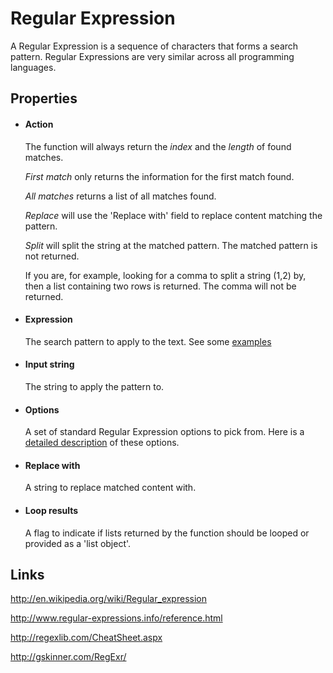 Regular Expression
=================

A Regular Expression is a sequence of characters that forms a search
pattern. Regular Expressions are very similar across all programming
languages.

Properties
----------

-  #### Action

    The function will always return the *index* and the *length* of
    found matches.

    *First match* only returns the information for the first match
    found.

    *All matches* returns a list of all matches found.

    *Replace* will use the 'Replace with' field to replace content
    matching the pattern.

    *Split* will split the string at the matched pattern. The matched
    pattern is not returned.

    If you are, for example, looking for a comma to split a string (1,2)
    by, then a list containing two rows is returned. The comma will not
    be returned.

-  #### Expression

    The search pattern to apply to the text. See some
    [examples](http://regexlib.com/)

-  #### Input string

    The string to apply the pattern to.

-  #### Options

    A set of standard Regular Expression options to pick from. Here is a
    [detailed
    description](http://msdn.microsoft.com/en-us/library/yd1hzczs.aspx)
    of these options.

-  #### Replace with

    A string to replace matched content with.

-  #### Loop results

    A flag to indicate if lists returned by the function should be
    looped or provided as a 'list object'.

Links
-----

<http://en.wikipedia.org/wiki/Regular_expression>

<http://www.regular-expressions.info/reference.html>

<http://regexlib.com/CheatSheet.aspx>

<http://gskinner.com/RegExr/>
